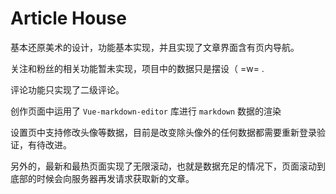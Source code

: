 # Article House

基本还原美术的设计，功能基本实现，并且实现了文章界面含有页内导航。

关注和粉丝的相关功能暂未实现，项目中的数据只是摆设（ =w= .

评论功能只实现了二级评论。

创作页面中运用了 ``Vue-markdown-editor`` 库进行 ``markdown`` 数据的渲染

设置页中支持修改头像等数据，目前是改变除头像外的任何数据都需要重新登录验证，有待改进。

另外的，最新和最热页面实现了无限滚动，也就是数据充足的情况下，页面滚动到底部的时候会向服务器再发请求获取新的文章。
